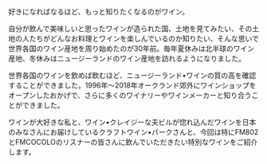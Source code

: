 好きになればなるほど、もっと知りたくなるのがワイン。  

自分が飲んで美味しいと思ったワインが造られた国、土地を見てみたい、その土地の人たちがどんなお料理とワインを楽しんでいるのか知りたい、そんな思いで世界各国のワイン産地を周り始めたのが30年前。毎年夏休みは北半球のワイン産地、冬休みはニュージーランドのワイン産地を訪れるようになりました。  

世界各国のワインを飲めば飲むほど、ニュージーランド•ワインの質の高を確認することができました。1996年〜2018年オークランド郊外にワインショップをオープンしたおかげで、さらに多くのワイナリーやワインメーカーと知り合うことができました。  

ワインが大好きな私と、ワイン•クレイジーな夫ビルが惚れ込んだワインを日本のみなさんにお届けしているクラフトワイン•パークさんと、今回は特にFM802とFMCOCOLOのリスナーの皆さんに飲んでいただきたい特別なワインをご紹介します。      